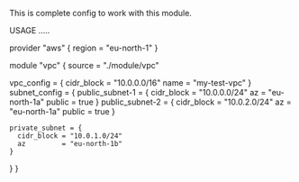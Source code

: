 

This is complete config to work with this module.

USAGE
.....

provider "aws" {
  region = "eu-north-1"
}

module "vpc" {
  source = "./module/vpc"

  vpc_config = {
    cidr_block = "10.0.0.0/16"
    name       = "my-test-vpc"
  }
  subnet_config = {
    public_subnet-1 = {
      cidr_block = "10.0.0.0/24"
      az         = "eu-north-1a"
      public     = true
    }
    public_subnet-2 = {
      cidr_block = "10.0.2.0/24"
      az         = "eu-north-1a"
      public     = true
    }

    private_subnet = {
      cidr_block = "10.0.1.0/24"
      az         = "eu-north-1b"
    }
  }
}

